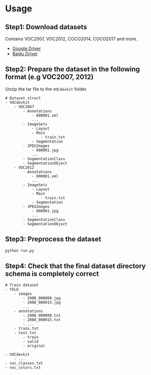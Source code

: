 # Usage

## Step1: Download datasets

Contains VOC2007, VOC2012, COCO2014, COCO2017 and more.

- [Google Driver](https://drive.google.com/drive/folders/1kUTpfNUP8C3lKH_mSHAyIxS8auVzaSYQ?usp=sharing)
- [Baidu Driver](https://pan.baidu.com/s/1UsLQvMLbm1uhv-tYTL2q-w?pwd=llot)

## Step2: Prepare the dataset in the following format (e.g VOC2007, 2012)

Unzip the tar file to the `VOCdevkit` folder.

```text
# Dataset struct
- VOCdevkit
    - VOC2007
        - Annotations
            - 000001.xml
            ...
        - ImageSets
            - Layout
            - Main
                - train.txt
            - Segmentation
        - JPEGImages
            - 000001.jpg
            ...
        - SegmentationClass
        - SegmentationObject
    - VOC2012
        - Annotations
            - 000001.xml
            ...
        - ImageSets
            - Layout
            - Main
                - train.txt
            - Segmentation
        - JPEGImages
            - 000001.jpg
            ...
        - SegmentationClass
        - SegmentationObject
```

## Step3: Preprocess the dataset

```bash
python run.py
```

## Step4: Check that the final dataset directory schema is completely correct

```text
# Train dataset
- YOLO
    - images
        - 2008_000008.jpg
        - 2008_000015.jpg
        ...
    - annotations
        - 2008_000008.txt
        - 2008_000015.txt
        - ...
    - train.txt
    - test.txt
        - train
        - valid
        - original

- VOCdevkit
    - ...
- voc_classes.txt
- voc_colors.txt
```
